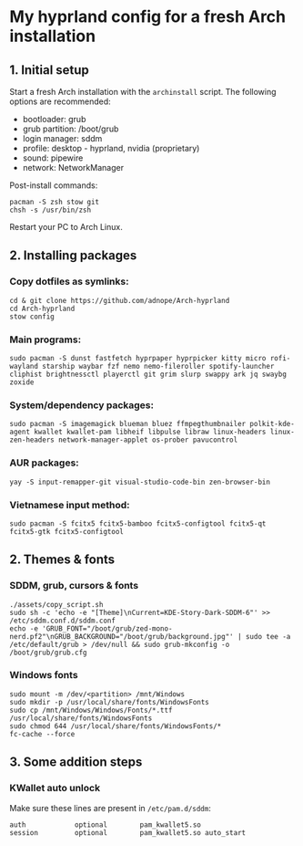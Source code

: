 # My hyprland config for a fresh Arch installation

## 1. Initial setup

Start a fresh Arch installation with the `archinstall` script. The following options are recommended:
- bootloader: grub
- grub partition: /boot/grub
- login manager: sddm
- profile: desktop - hyprland, nvidia (proprietary)
- sound: pipewire
- network: NetworkManager

Post-install commands:
```
pacman -S zsh stow git
chsh -s /usr/bin/zsh
```

Restart your PC to Arch Linux.

## 2. Installing packages

### Copy dotfiles as symlinks:

```
cd & git clone https://github.com/adnope/Arch-hyprland
cd Arch-hyprland
stow config
```

### Main programs:

```
sudo pacman -S dunst fastfetch hyprpaper hyprpicker kitty micro rofi-wayland starship waybar fzf nemo nemo-fileroller spotify-launcher cliphist brightnessctl playerctl git grim slurp swappy ark jq swaybg zoxide
```

### System/dependency packages:

```
sudo pacman -S imagemagick blueman bluez ffmpegthumbnailer polkit-kde-agent kwallet kwallet-pam libheif libpulse libraw linux-headers linux-zen-headers network-manager-applet os-prober pavucontrol
```

### AUR packages:

```
yay -S input-remapper-git visual-studio-code-bin zen-browser-bin
```

### Vietnamese input method:

```
sudo pacman -S fcitx5 fcitx5-bamboo fcitx5-configtool fcitx5-qt fcitx5-gtk fcitx5-configtool
```

## 2. Themes & fonts

### SDDM, grub, cursors & fonts

```
./assets/copy_script.sh
sudo sh -c 'echo -e "[Theme]\nCurrent=KDE-Story-Dark-SDDM-6"' >> /etc/sddm.conf.d/sddm.conf
echo -e 'GRUB_FONT="/boot/grub/zed-mono-nerd.pf2"\nGRUB_BACKGROUND="/boot/grub/background.jpg"' | sudo tee -a /etc/default/grub > /dev/null && sudo grub-mkconfig -o /boot/grub/grub.cfg
```

### Windows fonts

```
sudo mount -m /dev/<partition> /mnt/Windows
sudo mkdir -p /usr/local/share/fonts/WindowsFonts
sudo cp /mnt/Windows/Windows/Fonts/*.ttf /usr/local/share/fonts/WindowsFonts
sudo chmod 644 /usr/local/share/fonts/WindowsFonts/*
fc-cache --force
```

## 3. Some addition steps

### KWallet auto unlock

Make sure these lines are present in `/etc/pam.d/sddm`:
```
auth            optional        pam_kwallet5.so
session         optional        pam_kwallet5.so auto_start
```
